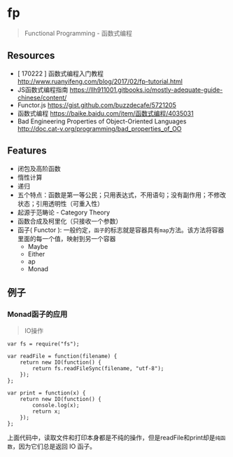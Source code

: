 # fp

> Functional Programming - 函数式编程

## Resources

* [ 170222 ] 函数式编程入门教程 <http://www.ruanyifeng.com/blog/2017/02/fp-tutorial.html>
* JS函数式编程指南 <https://llh911001.gitbooks.io/mostly-adequate-guide-chinese/content/>
* Functor.js <https://gist.github.com/buzzdecafe/5721205>
* 函数式编程 <https://baike.baidu.com/item/函数式编程/4035031>
* Bad Engineering Properties of Object-Oriented Languages <http://doc.cat-v.org/programming/bad_properties_of_OO>


## Features

* 闭包及高阶函数
* 惰性计算
* 递归
* 五个特点：函数是第一等公民；只用表达式，不用语句；没有副作用；不修改状态；引用透明性（可重入性）
* 起源于范畴论 - Category Theory
* 函数合成及柯里化（只接收一个参数）
* 函子( Functor ): 一般约定，`函子`的标志就是容器具有`map`方法。该方法将容器里面的每一个值，映射到另一个容器
    * Maybe
    * Either
    * ap
    * Monad


## 例子

### Monad函子的应用

> IO操作

    var fs = require("fs");

    var readFile = function(filename) {
        return new IO(function() {
            return fs.readFileSync(filename, "utf-8");
        });
    };

    var print = function(x) {
        return new IO(function() {
            console.log(x);
            return x;
        });
    };

上面代码中，读取文件和打印本身都是不纯的操作，但是readFile和print却是`纯函数`，因为它们总是返回 IO 函子。
